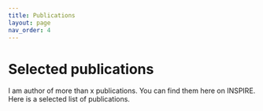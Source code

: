 ```yaml
---
title: Publications
layout: page
nav_order: 4
---
```

# Selected publications
I am author of more than x publications.
You can find them here on INSPIRE.
Here is a selected list of publications.
